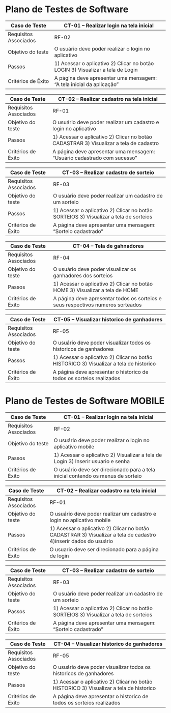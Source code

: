 # Plano de Testes de Software

|Caso de Teste            | CT-01 – Realizar login na tela inicial  |
|-------------------------|-----------------------------------------|
|Requisitos Associados    | RF-02                                   |
|Objetivo do teste        |O usuário deve poder realizar o login no aplicativo |
|Passos                   | 1) Acessar o aplicativo 2) Clicar no botão LOGIN 3) Visualizar a tela de Login |
|Critérios de Êxito       |A página deve apresentar uma mensagem: “A tela inicial da aplicação” |

|Caso de Teste            | CT-02 – Realizar cadastro na tela inicial |
|-------------------------|-----------------------------------------|
|Requisitos Associados    | RF-01                                   |
|Objetivo do teste        |O usuário deve poder realizar um cadastro e login no aplicativo |
|Passos                   | 1) Acessar o aplicativo 2) Clicar no botão CADASTRAR 3) Visualizar a tela de cadastro |
|Critérios de Êxito       |A página deve apresentar uma mensagem: “Usuário cadastrado com sucesso” |

|Caso de Teste            | CT-03 – Realizar cadastro de sorteio |
|-------------------------|-----------------------------------------|
|Requisitos Associados    | RF-03                                   |
|Objetivo do teste        |O usuário deve poder realizar um cadastro de um sorteio |
|Passos                   | 1) Acessar o aplicativo 2) Clicar no botão SORTEIOS 3) Visualizar a tela de sorteios |
|Critérios de Êxito       |A página deve apresentar uma mensagem: “Sorteio cadastrado” |

|Caso de Teste            | CT-04 – Tela de gahnadores |
|-------------------------|-----------------------------------------|
|Requisitos Associados    | RF-04                                   |
|Objetivo do teste        |O usuário deve poder visualizar os ganhadores dos sorteios |
|Passos                   | 1) Acessar o aplicativo 2) Clicar no botão HOME 3) Visualizar a tela de HOME |
|Critérios de Êxito       |A página deve apresentar todos os sorteios e seus respectivos numeros sorteados |

|Caso de Teste            | CT-05 – Visualizar historico de ganhadores |
|-------------------------|-----------------------------------------|
|Requisitos Associados    | RF-05                                   |
|Objetivo do teste        |O usuário deve poder visualizar todos os historicos de ganhadores |
|Passos                   | 1) Acessar o aplicativo 2) Clicar no botão HISTORICO 3) Visualizar a tela de historico |
|Critérios de Êxito       |A página deve apresentar o historico de todos os sorteios realizados |

# Plano de Testes de Software MOBILE

|Caso de Teste            | CT-01 – Realizar login na tela inicial  |
|-------------------------|-----------------------------------------|
|Requisitos Associados    | RF-02                                   |
|Objetivo do teste        |O usuário deve poder realizar o login no aplicativo mobile |
|Passos                   | 1) Acessar o aplicativo 2) Visualizar a tela de Login 3) Inserir usuario e senha|
|Critérios de Êxito       |O usuário deve ser direcionado para a tela inicial contendo os menus de sorteio |

|Caso de Teste            | CT-02 – Realizar cadastro na tela inicial |
|-------------------------|-----------------------------------------|
|Requisitos Associados    | RF-01                                   |
|Objetivo do teste        |O usuário deve poder realizar um cadastro e login no aplicativo mobile |
|Passos                   | 1) Acessar o aplicativo 2) Clicar no botão CADASTRAR 3) Visualizar a tela de cadastro 4)inserir dados do usuário |
|Critérios de Êxito       |O usuario deve ser direcionado para a página de login |

|Caso de Teste            | CT-03 – Realizar cadastro de sorteio |
|-------------------------|-----------------------------------------|
|Requisitos Associados    | RF-03                                   |
|Objetivo do teste        |O usuário deve poder realizar um cadastro de um sorteio |
|Passos                   | 1) Acessar o aplicativo 2) Clicar no botão SORTEIOS 3) Visualizar a tela de sorteios |
|Critérios de Êxito       |A página deve apresentar uma mensagem: “Sorteio cadastrado” |

|Caso de Teste            | CT-04 – Visualizar historico de ganhadores |
|-------------------------|-----------------------------------------|
|Requisitos Associados    | RF-05                                   |
|Objetivo do teste        |O usuário deve poder visualizar todos os historicos de ganhadores |
|Passos                   | 1) Acessar o aplicativo 2) Clicar no botão HISTORICO 3) Visualizar a tela de historico |
|Critérios de Êxito       |A página deve apresentar o historico de todos os sorteios realizados |